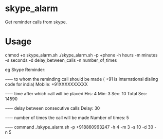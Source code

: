 # skype_alarm
Get reminder calls from skype.

# Usage

chmod +x skype_alarm.sh
 ./skype_alarm.sh -p +phone -h hours -m minutes -s seconds -d delay_between_calls -n number_of_times


eg Skype Reminder:

---- to whom the reminding call should be made ( +91 is international dialing code for india)
Mobile: +91XXXXXXXXXX   

---- time after which call will be placed
Hrs: 4
Min: 3
Sec: 10
Total Sec: 14590

---- delay between consecutive calls
Delay: 30

---- number of times the call will be made
Number of times: 5

---- command 
 ./skype_alarm.sh -p +918860963247 -h 4 -m 3 -s 10 -d 30 -n 5

